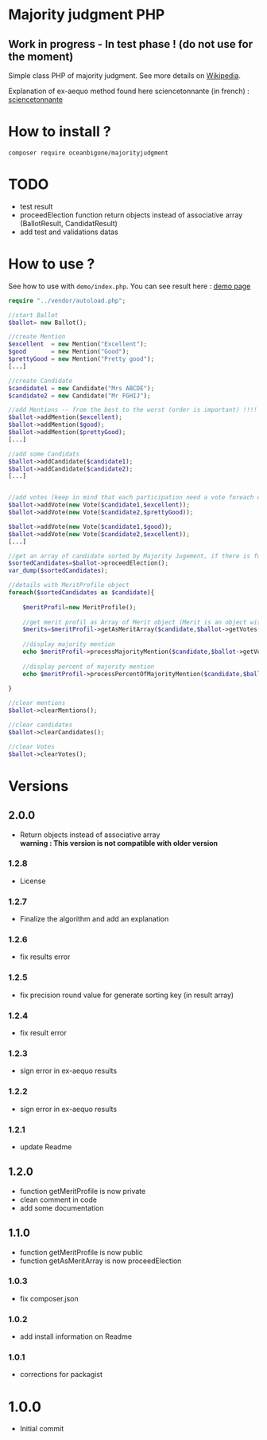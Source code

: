# Majority judgment PHP 

## Work in progress - In test phase ! (do not use for the moment)

Simple class PHP of majority judgment. See more details on [Wikipedia](https://en.wikipedia.org/wiki/Majority_judgment).

Explanation of ex-aequo method found here sciencetonnante (in french) : [sciencetonnante](https://sciencetonnante.wordpress.com/2016/10/21/reformons-lelection-presidentielle/)

# How to install ?

``` composer require oceanbigone/majorityjudgment ``` 

# TODO
- test result
- proceedElection function return objects instead of associative array (BallotResult, CandidatResult)
- add test and validations datas

# How to use ?

See how to use with ``demo/index.php``.
You can see result here : [demo page](http://majority-judgement-demo.garrot.org)

```php
require "../vendor/autoload.php";

//start Ballot
$ballot= new Ballot();

//create Mention
$excellent  = new Mention("Excellent");
$good       = new Mention("Good");
$prettyGood = new Mention("Pretty good");
[...]

//create Candidate
$candidate1 = new Candidate("Mrs ABCDE");
$candidate2 = new Candidate("Mr FGHIJ");

//add Mentions -- from the best to the worst (order is important) !!!!
$ballot->addMention($excellent);
$ballot->addMention($good);
$ballot->addMention($prettyGood);
[...]

//add some Candidats
$ballot->addCandidate($candidate1);
$ballot->addCandidate($candidate2);
[...]


//add votes (keep in mind that each participation need a vote foreach candidate !)
$ballot->addVote(new Vote($candidate1,$excellent));
$ballot->addVote(new Vote($candidate2,$prettyGood));

$ballot->addVote(new Vote($candidate1,$good));
$ballot->addVote(new Vote($candidate2,$excellent));
[...]

//get an array of candidate sorted by Majority Jugement, if there is full ex-aequo (even after index added) then they are ordered by name.
$sortedCandidates=$ballot->proceedElection();
var_dump($sortedCandidates);

//details with MeritProfile object
foreach($sortedCandidates as $candidate){
    
    $meritProfil=new MeritProfile();
    
    //get merit profil as Array of Merit object (Merit is an object with to property : mention and percent of this mention) 
    $merits=$meritProfil->getAsMeritArray($candidate,$ballot->getVotes(),$ballot->getMentions());
    
    //display majority mention
    echo $meritProfil->processMajorityMention($candidate,$ballot->getVotes(),$ballot->getMentions()))->getLabel();
    
    //display percent of majority mention
    echo $meritProfil->processPercentOfMajorityMention($candidate,$ballot->getVotes(),$ballot->getMentions()));
        
}

//clear mentions
$ballot->clearMentions();

//clear candidates
$ballot->clearCandidates();

//clear Votes
$ballot->clearVotes();
```


# Versions

## 2.0.0
- Return objects instead of associative array  
**warning : This version is not compatible with older version**

### 1.2.8
- License

### 1.2.7
- Finalize the algorithm and add an explanation

### 1.2.6
- fix results error

### 1.2.5
- fix precision round value for generate sorting key (in result array)

### 1.2.4
- fix result error

### 1.2.3
- sign error in ex-aequo results

### 1.2.2
- sign error in ex-aequo results

### 1.2.1
- update Readme

## 1.2.0
- function getMeritProfile is now private
- clean comment in code
- add some documentation

## 1.1.0
- function getMeritProfile is now public
- function getAsMeritArray is now proceedElection

### 1.0.3
- fix composer.json 

### 1.0.2
- add install information on Readme

### 1.0.1
- corrections for packagist

# 1.0.0
- Initial commit






